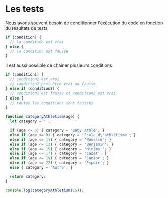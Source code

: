 # Les tests

Nous avons souvent besoin de conditionner l'exécution du code en fonction du résultats de tests.

```js
if (condition) {
  // la condition est vrai
} else {
  // la condition est fausse
}
```

Il est aussi possible de chainer plusieurs conditions

```js
if (condition1) {
  // condition1 est vrai
  // condition2 peut être vrai ou fausse
} else if (condition2) {
  // condition1 est fausse et condition2 est vrai
} else {
  // toutes les conditions sont fausses
}
```


```javascript runnable
function categoryAthletism(age) {
  let category = '';

  if (age <= 6) { category = 'Baby Athlé'; }
  else if (age <= 9) { category = 'Ecole d\'athlétisme'; }
  else if (age <= 11) { category = 'Poussin'; }
  else if (age <= 13) { category = 'Benjamin'; }
  else if (age <= 15) { category = 'Minime '; }
  else if (age <= 17) { category = 'Cadet'; }
  else if (age <= 19) { category = 'Junior'; }
  else if (age <= 22) { category = 'Espoir'; }
  else { category = 'Autre'; }

  return category;
}

console.log(categoryAthletism(15));
```
